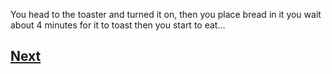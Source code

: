 You head to the toaster and turned it on, then you place bread in it you wait about 4 minutes for it to toast then you start to eat...

## [Next](story2.3.md)